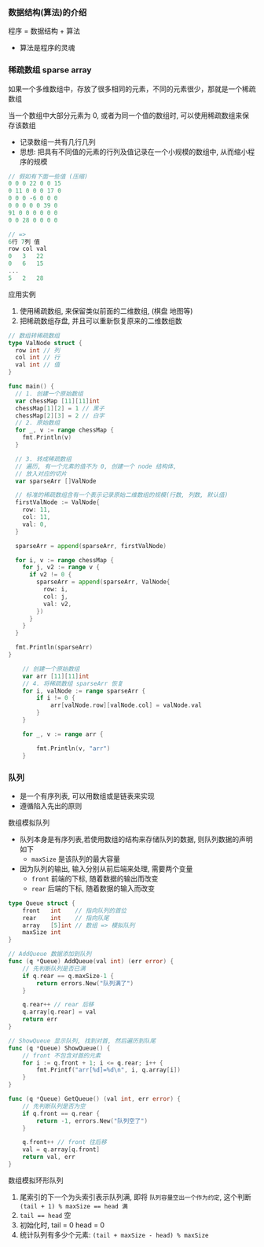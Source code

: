 ### 数据结构(算法)的介绍

程序 = 数据结构 + 算法

- 算法是程序的灵魂


### 稀疏数组 sparse array

如果一个多维数组中，存放了很多相同的元素，不同的元素很少，那就是一个稀疏数组

当一个数组中大部分元素为 0, 或者为同一个值的数组时, 可以使用稀疏数组来保存该数组

- 记录数组一共有几行几列
- 思想: 把具有不同值的元素的行列及值记录在一个小规模的数组中, 从而缩小程序的规模

```go
// 假如有下面一些值 (压缩)
0 0 0 22 0 0 15
0 11 0 0 0 17 0
0 0 0 -6 0 0 0 
0 0 0 0 0 39 0
91 0 0 0 0 0 0
0 0 28 0 0 0 0

// => 
6行 7列 值
row col val
0   3   22
0   6   15
...
5   2   28
```

应用实例

1. 使用稀疏数组, 来保留类似前面的二维数组, (棋盘 地图等)
2. 把稀疏数组存盘, 并且可以重新恢复原来的二维数组数

```go
// 数组转稀疏数组
type ValNode struct {
  row int // 列
  col int // 行
  val int // 值
}

func main() {
  // 1. 创建一个原始数组
  var chessMap [11][11]int
  chessMap[1][2] = 1 // 黑子
  chessMap[2][3] = 2 // 白字
  // 2. 原始数组
  for _, v := range chessMap {
    fmt.Println(v)
  }

  // 3. 转成稀疏数组
  // 遍历, 有一个元素的值不为 0, 创建一个 node 结构体,
  // 放入对应的切片
  var sparseArr []ValNode

  // 标准的稀疏数组含有一个表示记录原始二维数组的规模(行数, 列数, 默认值)
  firstValNode := ValNode{
    row: 11,
    col: 11,
    val: 0,
  }

  sparseArr = append(sparseArr, firstValNode)

  for i, v := range chessMap {
    for j, v2 := range v {
      if v2 != 0 {
        sparseArr = append(sparseArr, ValNode{
          row: i,
          col: j,
          val: v2,
        })
      }
    }
  }

  fmt.Println(sparseArr)
}

```

```go
	// 创建一个原始数组
	var arr [11][11]int
	// 4. 将稀疏数组 sparseArr 恢复
	for i, valNode := range sparseArr {
		if i != 0 {
			arr[valNode.row][valNode.col] = valNode.val
		}
	}

	for _, v := range arr {

		fmt.Println(v, "arr")
	}
```


### 队列

- 是一个有序列表, 可以用数组或是链表来实现
- 遵循陷入先出的原则

数组模拟队列

- 队列本身是有序列表,若使用数组的结构来存储队列的数据, 则队列数据的声明如下
  - `maxSize` 是该队列的最大容量
- 因为队列的输出, 输入分别从前后端来处理, 需要两个变量
  - `front` 前端的下标, 随着数据的输出而改变
  - `rear` 后端的下标, 随着数据的输入而改变

```go
type Queue struct {
	front   int    // 指向队列的首位
	rear    int    // 指向队尾
	array   [5]int // 数组 => 模拟队列
	maxSize int
}

// AddQueue 数据添加到队列
func (q *Queue) AddQueue(val int) (err error) {
	// 先判断队列是否已满
	if q.rear == q.maxSize-1 {
		return errors.New("队列满了")
	}

	q.rear++ // rear 后移
	q.array[q.rear] = val
	return err
}

// ShowQueue 显示队列, 找到对首, 然后遍历到队尾
func (q *Queue) ShowQueue() {
	// front 不包含对首的元素
	for i := q.front + 1; i <= q.rear; i++ {
		fmt.Printf("arr[%d]=%d\n", i, q.array[i])
	}
}

func (q *Queue) GetQueue() (val int, err error) {
	// 先判断队列是否为空
	if q.front == q.rear {
		return -1, errors.New("队列空了")
	}

	q.front++ // front 往后移
	val = q.array[q.front]
	return val, err
}
```

数组模拟环形队列

1. 尾索引的下一个为头索引表示队列满, 即将 `队列容量空出一个作为约定`, 这个判断 `(tail + 1) % maxSize == head 满`
2. `tail == head` 空
3. 初始化时, tail = 0 head = 0
4. 统计队列有多少个元素: `(tail + maxSize - head) % maxSize`